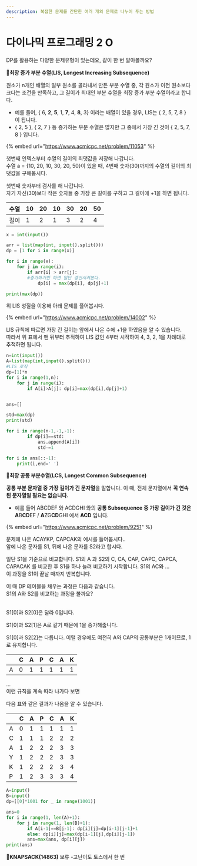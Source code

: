 ```yaml
---
description: 복잡한 문제를 간단한 여러 개의 문제로 나누어 푸는 방법
---
```


# 다이나믹 프로그래밍 2 O

DP를 활용하는 다양한 문제유형이 있는데요, 같이 한 번 알아볼까요?

📌**최장 증가 부분 수열(LIS, Longest Increasing Subsequence)**

원소가 n개인 배열의 일부 원소를 골라내서 만든 부분 수열 중, 각 원소가 이전 원소보다 크다는 조건을 만족하고, 그 길이가 최대인 부분 수열을 최장 증가 부분 수열이라고 합니다.

* 예를 들어, { 6, **2**, **5**, 1, **7**, 4, **8**, 3} 이라는 배열이 있을 경우, LIS는 { 2, 5, 7, 8 } 이 됩니다.
* { 2, 5 }, { 2, 7 } 등 증가하는 부분 수열은 많지만 그 중에서 가장 긴 것이 { 2, 5, 7, 8 } 입니다.

{% embed url="https://www.acmicpc.net/problem/11053" %}

첫번째 인덱스부터 수열의 길이의 최댓값을 저장해 나갑니다.\
수열 a = {10, 20, 10, 30, 20, 50}이 있을 때, 4번째 숫자(30)까지의 수열의 길이의 최댓값을 구해봅시다.

첫번째 숫자부터 검사를 해 나갑니다.\
자기 자신(30)보다 작은 숫자들 중 가장 큰 길이를 구하고 그 길이에 +1을 하면 됩니다.

| 수열 | 10 | 20 | 10 | 30 | 20 | 50 |
| -- | -- | -- | -- | -- | -- | -- |
| 길이 | 1  | 2  | 1  | 3  | 2  | 4  |

```python
x = int(input())

arr = list(map(int, input().split()))
dp = [1 for i in range(x)]

for i in range(x):
    for j in range(i):
        if arr[i] > arr[j]:
        #증가하기만 하면 일단 갱신시켜본다.
            dp[i] = max(dp[i], dp[j]+1)

print(max(dp))
```

위 LIS 성질을 이용해 아래 문제를 풀어봅시다.

{% embed url="https://www.acmicpc.net/problem/14002" %}

LIS 규칙에 따르면 가장 긴 길이는 앞에서 나온 수에 +1을 하였음을 알 수 있습니다. \
따라서 위 표에서 맨 뒤부터 추적하여 LIS 값인 4부터 시작하여 4, 3, 2, 1을 차례대로 추적하면 됩니다.

```python
n=int(input())
A=list(map(int,input().split()))
#LIS 로직
dp=[1]*n
for i in range(1,n):
    for j in range(i):
        if A[i]>A[j]: dp[i]=max(dp[i],dp[j]+1)


ans=[]

std=max(dp) 
print(std)

for i in range(n-1,-1,-1):
        if dp[i]==std:
            ans.append(A[i])
            std-=1

for i in ans[::-1]:
    print(i,end=' ')

```



📌**최장 공통 부분수열(LCS, Longest Common Subsequence)**

**공통 부분 문자열 중 가장 길이가 긴 문자열**을 말합니다. 이 때, 전체 문자열에서 **꼭 연속된 문자열일 필요는 없습니다.**

* 예를 들어 ABCDEF 와 ACDGHI 와의 **공통 Subsequence 중 가장 길이가 긴 것은 A**B**CD**EF / **A**ZG**CD**GHI 에서 **ACD** 입니다.

{% embed url="https://www.acmicpc.net/problem/9251" %}

문제에 나온 ACAYKP, CAPCAK의 예시를 들어봅시다..\
앞에 나온 문자를 S1, 뒤에 나온 문자를 S2라고 합시다.

일단 S1을 기준으로 비교합니다. S1의 A 과 S2의 C, CA, CAP, CAPC, CAPCA, CAPACAK 를 비교한 후 S1을 하나 늘려 비교하기 시작합니다. S1의 AC와 ...\
이 과정을 S1이 끝날 때까지 반복합니다.&#x20;

이 때 DP 테이블을 채우는 과정은 다음과 같습니다.\
S1의 A와 S2를 비교하는 과정을 볼까요?

\
S1\[0]과 S2\[0]은 달라 0입니다.

S1\[0]과 S2\[1]은 A로 같기 때문에 1을 증가해줍니다.

S1\[0]과 S2\[2]는 다릅니다. 이럴 경우에도 여전히 A와 CAP의 공통부분은 1개이므로, 1로 유지합니다.

|   | C | A | P | C | A | K |
| - | - | - | - | - | - | - |
| A | 0 | 1 | 1 | 1 | 1 | 1 |

...\
이런 규칙을 계속 따라 나가다 보면

다음 표와 같은 결과가 나옴을 알 수 있습니다.

|   | C | A | P | C | A | K |
| - | - | - | - | - | - | - |
| A | 0 | 1 | 1 | 1 | 1 | 1 |
| C | 1 | 1 | 1 | 2 | 2 | 2 |
| A | 1 | 2 | 2 | 2 | 3 | 3 |
| Y | 1 | 2 | 2 | 2 | 3 | 3 |
| K | 1 | 2 | 2 | 2 | 3 | 4 |
| P | 1 | 2 | 3 | 3 | 3 | 4 |

```python
A=input()
B=input()
dp=[[0]*1001 for _ in range(1001)]

ans=0
for i in range(1, len(A)+1):
    for j in range(1, len(B)+1):
        if A[i-1]==B[j-1]: dp[i][j]=dp[i-1][j-1]+1
        else: dp[i][j]=max(dp[i-1][j],dp[i][j-1])
        ans=max(ans, dp[i][j])
print(ans)
```



📌**KNAPSACK(14863)** 보류 -고난이도 토스에서 한 번
